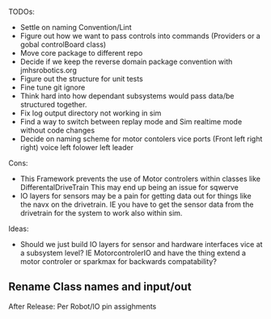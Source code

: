

TODOs:

- Settle on naming Convention/Lint
- Figure out how we want to pass controls into commands (Providers or a gobal controlBoard class)
- Move core package to different repo
- Decide if we keep the reverse domain package convention with jmhsrobotics.org
- Figure out the structure for unit tests
- Fine tune git ignore
- Think hard into how dependant subsystems would pass data/be structured together.
- Fix log output directory not working in sim
- Find a way to switch between replay mode and Sim realtime mode without code changes
- Decide on naming scheme for motor contolers vice ports (Front left right right) voice left folower left leader 

Cons:
- This Framework prevents the use of Motor controlers within classes like DifferentalDriveTrain This may end up being an issue for sqwerve
- IO layers for sensors may be a pain for getting data out for things like the navx on the drivetrain. IE you have to get the sensor data from the drivetrain for the system to work also within sim.


Ideas:
- Should we just build IO layers for sensor and hardware interfaces vice at a subsystem level? IE MotorcontrolerIO and have the thing extend a motor controler or sparkmax for backwards compatability?


Rename Class names and input/out
- 





After Release:
Per Robot/IO pin assighments
